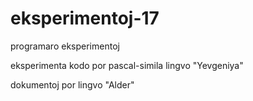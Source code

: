 # eksperimentoj-17

programaro eksperimentoj

eksperimenta kodo por pascal-simila lingvo "Yevgeniya"

dokumentoj por lingvo "Alder"

